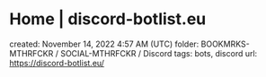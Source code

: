 # Home | discord-botlist.eu

created: November 14, 2022 4:57 AM (UTC)
folder: BOOKMRKS-MTHRFCKR / SOCIAL-MTHRFCKR / Discord
tags: bots, discord
url: https://discord-botlist.eu/